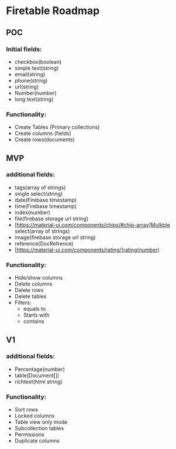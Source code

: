 # Firetable Roadmap

## POC

### Initial fields:

- checkbox(boolean)
- simple text(string)
- email(string)
- phone(string)
- url(string)
- Number(number)
- long text(string)

### Functionality:

- Create Tables (Primary collections)
- Create columns (fields)
- Create rows(documents)

## MVP

### additional fields:

- tags(array of strings)
- single select(string)
- date(Firebase timestamp)
- time(Firebase timestamp)
- index(number)
- file(firebase storage url string)
- [https://material-ui.com/components/chips/#chip-array]Multiple select(array of strings)
- image(firebase storage url string)
- reference(DocRefrence)
- [https://material-ui.com/components/rating/]rating(number)

### Functionality:

- Hide/show columns
- Delete columns
- Delete rows
- Delete tables
- Filters:
  - equals to
  - Starts with
  - contains

## V1

### additional fields:

- Percentage(number)
- table(Document[])
- richtext(html string)

### Functionality:

- Sort rows
- Locked columns
- Table view only mode
- Subcollection tables
- Permissions
- Duplicate columns
